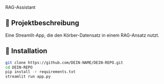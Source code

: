 RAG-Assistant

## 📖 Projektbeschreibung
Eine Streamlit-App, die den Körber-Datensatz in einem RAG-Ansatz nutzt.

## 🚀 Installation

```bash
git clone https://github.com/DEIN-NAME/DEIN-REPO.git
cd DEIN-REPO
pip install -r requirements.txt
streamlit run app.py
